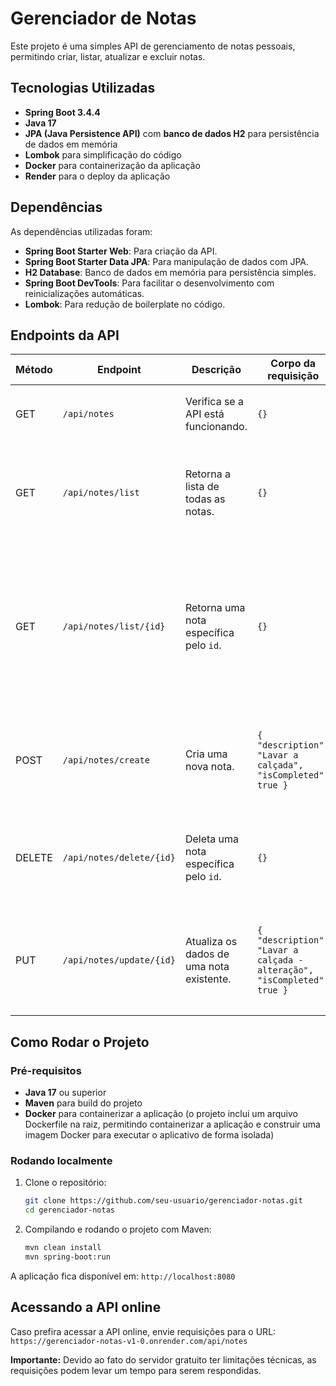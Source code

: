 # Gerenciador de Notas

Este projeto é uma simples API de gerenciamento de notas pessoais, permitindo criar, listar, atualizar e excluir notas.

## Tecnologias Utilizadas

- **Spring Boot 3.4.4**
- **Java 17**
- **JPA (Java Persistence API)** com **banco de dados H2** para persistência de dados em memória
- **Lombok** para simplificação do código
- **Docker** para containerização da aplicação
- **Render** para o deploy da aplicação

## Dependências

As dependências utilizadas foram:

- **Spring Boot Starter Web**: Para criação da API.
- **Spring Boot Starter Data JPA**: Para manipulação de dados com JPA.
- **H2 Database**: Banco de dados em memória para persistência simples.
- **Spring Boot DevTools**: Para facilitar o desenvolvimento com reinicializações automáticas.
- **Lombok**: Para redução de boilerplate no código.

## Endpoints da API

| Método | Endpoint                     | Descrição                               | Corpo da requisição                       | Resposta                                                                 |
|--------|------------------------------|-----------------------------------------|--------------------------------------------|--------------------------------------------------------------------------|
| GET    | `/api/notes`                  | Verifica se a API está funcionando.     | ```{}```                                  | **Status HTTP**: `200 OK` <br> **Resposta**: <br> ```"A API está em funcionamento"``` |
| GET    | `/api/notes/list`             | Retorna a lista de todas as notas.      | ```{}```                                  | **Status HTTP**: `200 OK` <br> **Resposta**: <br> ```[ { "id": 1, "description": "Lavar a calçada", "isCompleted": true } ]``` |
| GET    | `/api/notes/list/{id}`        | Retorna uma nota específica pelo `id`.  | ```{}```                                  | **Status HTTP**: `200 OK` <br> **Resposta**: <br> ```{ "id": 1, "description": "Lavar a calçada", "isCompleted": true }``` <br> Caso não encontrado, retorna **Status HTTP**: `500 Internal Server Error` |
| POST   | `/api/notes/create`           | Cria uma nova nota.                     | ```{ "description": "Lavar a calçada", "isCompleted": true }``` | **Status HTTP**: `201 Created` <br> **Resposta**: <br> ```{ "id": 1, "description": "Lavar a calçada", "isCompleted": true }``` |
| DELETE | `/api/notes/delete/{id}`      | Deleta uma nota específica pelo `id`.   | ```{}```                                  | **Status HTTP**: `200 OK` <br> Caso não encontrado, retorna **Status HTTP**: `500 Internal Server Error` |
| PUT    | `/api/notes/update/{id}`      | Atualiza os dados de uma nota existente. | ```{ "description": "Lavar a calçada - alteração", "isCompleted": true }``` | **Status HTTP**: `200 OK` <br> **Resposta**: <br> ```{ "id": 2, "description": "Lavar a calçada - alteração", "isCompleted": true }``` |

## Como Rodar o Projeto

### Pré-requisitos

- **Java 17** ou superior
- **Maven** para build do projeto
- **Docker** para containerizar a aplicação (o projeto inclui um arquivo Dockerfile na raiz, permitindo containerizar a aplicação e construir uma imagem Docker para executar o aplicativo de forma isolada)

### Rodando localmente

1. Clone o repositório:
   ```bash
   git clone https://github.com/seu-usuario/gerenciador-notas.git
   cd gerenciador-notas

2. Compilando e rodando o projeto com Maven:
   ```bash
   mvn clean install
   mvn spring-boot:run
A aplicação fica disponível em: `http://localhost:8080`

## Acessando a API online

Caso prefira acessar a API online, envie requisições para o URL: `https://gerenciador-notas-v1-0.onrender.com/api/notes`

**Importante:** Devido ao fato do servidor gratuito ter limitações técnicas, as requisições podem levar um tempo para serem respondidas.
